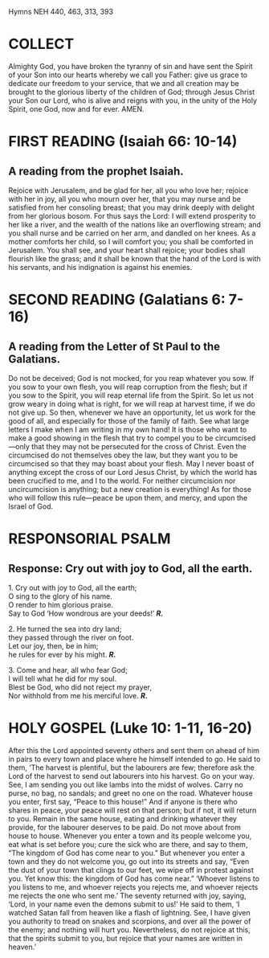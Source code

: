 Hymns NEH 440, 463, 313, 393

# COLLECT

Almighty God, you have broken the tyranny of sin and have sent the Spirit of your Son into our hearts whereby we call you Father: give us grace to dedicate our freedom to your service, that we and all creation may be brought to the glorious liberty of the children of God; through Jesus Christ your Son our Lord, who is alive and reigns with you, in the unity of the Holy Spirit, one God, now and for ever. AMEN.

# FIRST READING (Isaiah 66: 10-14)

## A reading from the prophet Isaiah.

Rejoice with Jerusalem, and be glad for her, all you who love her; rejoice with her in joy, all you who mourn over her, that you may nurse and be satisfied from her consoling breast; that you may drink deeply with delight from her glorious bosom. For thus says the Lord: I will extend prosperity to her like a river, and the wealth of the nations like an overflowing stream; and you shall nurse and be carried on her arm, and dandled on her knees. As a mother comforts her child, so I will comfort you; you shall be comforted in Jerusalem. You shall see, and your heart shall rejoice; your bodies shall flourish like the grass; and it shall be known that the hand of the Lord is with his servants, and his indignation is against his enemies.

# SECOND READING (Galatians 6: 7-16)

## A reading from the Letter of St Paul to the Galatians.

Do not be deceived; God is not mocked, for you reap whatever you sow. If you sow to your own flesh, you will reap corruption from the flesh; but if you sow to the Spirit, you will reap eternal life from the Spirit. So let us not grow weary in doing what is right, for we will reap at harvest time, if we do not give up. So then, whenever we have an opportunity, let us work for the good of all, and especially for those of the family of faith. See what large letters I make when I am writing in my own hand! It is those who want to make a good showing in the flesh that try to compel you to be circumcised—only that they may not be persecuted for the cross of Christ. Even the circumcised do not themselves obey the law, but they want you to be circumcised so that they may boast about your flesh. May I never boast of anything except the cross of our Lord Jesus Christ, by which the world has been crucified to me, and I to the world. For neither circumcision nor uncircumcision is anything; but a new creation is everything! As for those who will follow this rule—peace be upon them, and mercy, and upon the Israel of God.

# RESPONSORIAL PSALM

## Response: Cry out with joy to God, all the earth.

1\. Cry out with joy to God, all the earth;\
O sing to the glory of his name.\
O render to him glorious praise.\
Say to God ‘How wondrous are your deeds!’ ***R.***

2\. He turned the sea into dry land;\
they passed through the river on foot.\
Let our joy, then, be in him;\
he rules for ever by his might. ***R.***

3\. Come and hear, all who fear God;\
I will tell what he did for my soul.\
Blest be God, who did not reject my prayer,\
Nor withhold from me his merciful love. ***R.***



# HOLY GOSPEL (Luke 10: 1-11, 16-20)

After this the Lord appointed seventy others and sent them on ahead of him in pairs to every town and place where he himself intended to go. He said to them, ‘The harvest is plentiful, but the labourers are few; therefore ask the Lord of the harvest to send out labourers into his harvest. Go on your way. See, I am sending you out like lambs into the midst of wolves. Carry no purse, no bag, no sandals; and greet no one on the road. Whatever house you enter, first say, “Peace to this house!” And if anyone is there who shares in peace, your peace will rest on that person; but if not, it will return to you. Remain in the same house, eating and drinking whatever they provide, for the labourer deserves to be paid. Do not move about from house to house. Whenever you enter a town and its people welcome you, eat what is set before you; cure the sick who are there, and say to them, “The kingdom of God has come near to you.” But whenever you enter a town and they do not welcome you, go out into its streets and say, “Even the dust of your town that clings to our feet, we wipe off in protest against you. Yet know this: the kingdom of God has come near.” ‘Whoever listens to you listens to me, and whoever rejects you rejects me, and whoever rejects me rejects the one who sent me.’ The seventy returned with joy, saying, ‘Lord, in your name even the demons submit to us!’ He said to them, ‘I watched Satan fall from heaven like a flash of lightning. See, I have given you authority to tread on snakes and scorpions, and over all the power of the enemy; and nothing will hurt you. Nevertheless, do not rejoice at this, that the spirits submit to you, but rejoice that your names are written in heaven.’
